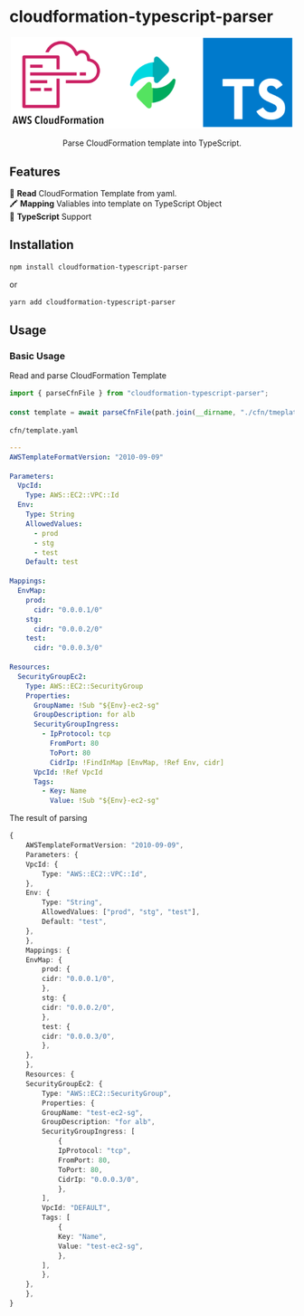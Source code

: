 # cloudformation-typescript-parser

<p align="center">
  <img src="https://github.com/daisuke-awaji/cloudformation-typescript-parser/raw/main/media/cloudformation-typescript-parser.png" width="500" alt="logo" />
</p>

<p align="center">Parse CloudFormation template into TypeScript.</p>

## Features

📜 **Read** CloudFormation Template from yaml. <br>
🖍 **Mapping** Valiables into template on TypeScript Object <br>
🐤 **TypeScript** Support

## Installation

```bash
npm install cloudformation-typescript-parser
```

or

```bash
yarn add cloudformation-typescript-parser
```

## Usage

### Basic Usage

Read and parse CloudFormation Template

```ts
import { parseCfnFile } from "cloudformation-typescript-parser";

const template = await parseCfnFile(path.join(__dirname, "./cfn/tmeplate.yaml");
```

`cfn/template.yaml`

```yaml
---
AWSTemplateFormatVersion: "2010-09-09"

Parameters:
  VpcId:
    Type: AWS::EC2::VPC::Id
  Env:
    Type: String
    AllowedValues:
      - prod
      - stg
      - test
    Default: test

Mappings:
  EnvMap:
    prod:
      cidr: "0.0.0.1/0"
    stg:
      cidr: "0.0.0.2/0"
    test:
      cidr: "0.0.0.3/0"

Resources:
  SecurityGroupEc2:
    Type: AWS::EC2::SecurityGroup
    Properties:
      GroupName: !Sub "${Env}-ec2-sg"
      GroupDescription: for alb
      SecurityGroupIngress:
        - IpProtocol: tcp
          FromPort: 80
          ToPort: 80
          CidrIp: !FindInMap [EnvMap, !Ref Env, cidr]
      VpcId: !Ref VpcId
      Tags:
        - Key: Name
          Value: !Sub "${Env}-ec2-sg"
```

The result of parsing

```ts
{
    AWSTemplateFormatVersion: "2010-09-09",
    Parameters: {
    VpcId: {
        Type: "AWS::EC2::VPC::Id",
    },
    Env: {
        Type: "String",
        AllowedValues: ["prod", "stg", "test"],
        Default: "test",
    },
    },
    Mappings: {
    EnvMap: {
        prod: {
        cidr: "0.0.0.1/0",
        },
        stg: {
        cidr: "0.0.0.2/0",
        },
        test: {
        cidr: "0.0.0.3/0",
        },
    },
    },
    Resources: {
    SecurityGroupEc2: {
        Type: "AWS::EC2::SecurityGroup",
        Properties: {
        GroupName: "test-ec2-sg",
        GroupDescription: "for alb",
        SecurityGroupIngress: [
            {
            IpProtocol: "tcp",
            FromPort: 80,
            ToPort: 80,
            CidrIp: "0.0.0.3/0",
            },
        ],
        VpcId: "DEFAULT",
        Tags: [
            {
            Key: "Name",
            Value: "test-ec2-sg",
            },
        ],
        },
    },
    },
}
```
